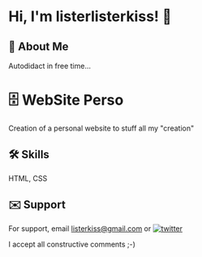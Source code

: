 # Hi, I'm listerlisterkiss! 👋


## 🚀 About Me
Autodidact in free time...

# 🗄️ WebSite Perso
Creation of a personal website to stuff all my "creation"

## 🛠 Skills
HTML, CSS


## ✉️ Support
For support, email listerkiss@gmail.com 
or [![twitter](https://img.shields.io/badge/twitter-1DA1F2?style=for-the-badge&logo=twitter&logoColor=white)](https://twitter.com/listerkiss)

I accept all constructive comments ;-)